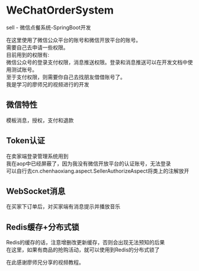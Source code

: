 # WeChatOrderSystem  
sell - 微信点餐系统-SpringBoot开发   

在这里使用了微信公众平台的账号和微信开放平台的账号。  
需要自己去申请一些权限。  
目前用到的权限有:  
微信公众号的登录支付权限，消息推送权限。登录和消息推送可以在开发文档中使用测试账号。  
至于支付权限，则需要你自己去找朋友借借账号了。  
我是学习的廖师兄的视频进行的开发 

## 微信特性  
模板消息，授权，支付和退款    

## Token认证   
在卖家端登录管理系统用到  
我在aop中已经屏蔽了，因为我没有微信开放平台的认证账号，无法登录    
可以自行去cn.chenhaoxiang.aspect.SellerAuthorizeAspect将类上的注解放开    

## WebSocket消息  
在买家下订单后，对买家端有消息提示并播放音乐   

## Redis缓存+分布式锁  
Redis的缓存的话，注意增删改更新缓存，否则会出现无法预知的后果  
在这里，如果有商品的抢购活动，就可以使用到Redis的分布式锁了  


在此感谢廖师兄分享的视频教程。  